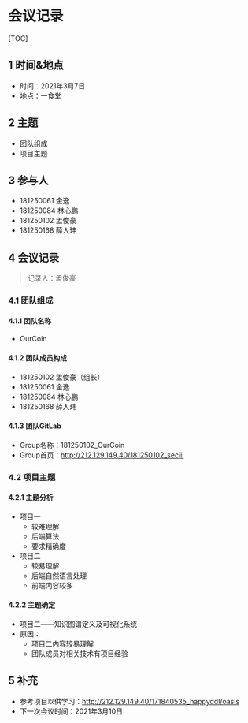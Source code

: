 # 会议记录

[TOC]

## 1 时间&地点

- 时间：2021年3月7日
- 地点：一食堂

## 2 主题

- 团队组成
- 项目主题

## 3 参与人

- 181250061 金逸
- 181250084 林心鹏
- 181250102 孟俊豪
- 181250168 薛人玮

## 4 会议记录

> 记录人：孟俊豪

### 4.1 团队组成

#### 4.1.1 团队名称

- OurCoin

#### 4.1.2 团队成员构成

- 181250102 孟俊豪（组长）
- 181250061 金逸
- 181250084 林心鹏
- 181250168 薛人玮

#### 4.1.3 团队GitLab

- Group名称：181250102_OurCoin
- Group首页：http://212.129.149.40/181250102_seciii

### 4.2 项目主题

#### 4.2.1 主题分析

- 项目一
  - 较难理解
  - 后端算法
  - 要求精确度
- 项目二
  - 较易理解
  - 后端自然语言处理
  - 前端内容较多

#### 4.2.2 主题确定

- 项目二——知识图谱定义及可视化系统
- 原因：
  - 项目二内容较易理解
  - 团队成员对相关技术有项目经验

## 5 补充

- 参考项目以供学习：http://212.129.149.40/171840535_happyddl/oasis
- 下一次会议时间：2021年3月10日

